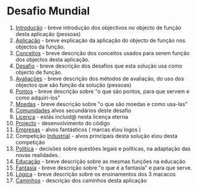 # Desafio Mundial

1. [Introdução](./INTRO.md) - breve introdução dos objectivos no objecto de função desta aplicação (pessoas)
2. [Aplicação](./APP.md) - breve explicação da aplicação do objecto de função nos objectos da função.
3. [Conceitos](./CONCEITOS.md) - breve descrição dos conceitos usados para serem função dos objectos desta aplicação.
4. [Desafio](./DESAFIO.md) - breve descrição dos desafios que esta solução usa como objecto de função.
5. [Avaliações](./AVALIA.md) - breve descrição dos métodos de avaliação, do uso dos objectos que são função da solução (pessoas)
6. [Pontos](./PONTOS.md) - breve descrição sobre "o que são pontos, para que servem e como adquiri-los"
7. [Moedas](./MOEDAS.md) - breve descrição sobre "o que são moedas e como usa-las"
8. [Comunidades](./COMUNIDADES.md) alvos secundários deste desafio
9. [Licença](./LICENCA.md) - estás incluid@ nesta licença eterna
10. [Projecto](./PROJECTO.md) - desenvolvimento do código
11. [Empresas](./EMPRESAS.md) - alvos fantásticos ( marcas e\ou logos )
12. Competição [Industrial](./INDUSTRIA.md) - alvos principais desta solução e\ou desta competição
13. [Política](./POLITICA.md) - decisões sobre questões legais e políticas, na adaptação das novas realidades.
14. [Educação](./EDUCA.md) - breve descrição sobre as mesmas funções na educação
15. [Fantasia](./FANTASIA.md) - breve descrição sobre "o que é a fantasia" e para que serve.
16. [Lógica](./LOGICA.md) - breve descrição sobre os ensinamentos dos 3 macacos
17. [Caminhos](./CAMINHOS.md) - descrição dos caminhos desta aplicação
